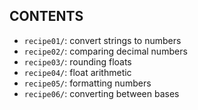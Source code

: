 CONTENTS
---
+ `recipe01/`: convert strings to numbers
+ `recipe02/`: comparing decimal numbers
+ `recipe03/`: rounding floats
+ `recipe04/`: float arithmetic
+ `recipe05/`: formatting numbers
+ `recipe06/`: converting between bases
